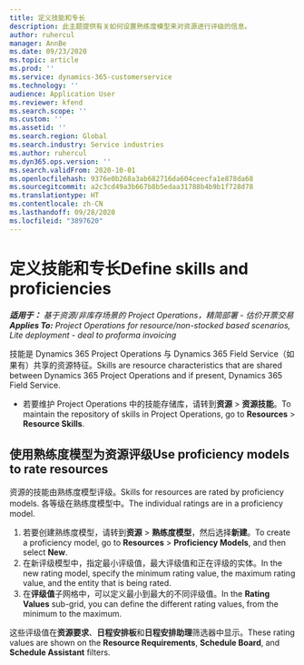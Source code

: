 ```yaml
---
title: 定义技能和专长
description: 此主题提供有关如何设置熟练度模型来对资源进行评级的信息。
author: ruhercul
manager: AnnBe
ms.date: 09/23/2020
ms.topic: article
ms.prod: ''
ms.service: dynamics-365-customerservice
ms.technology: ''
audience: Application User
ms.reviewer: kfend
ms.search.scope: ''
ms.custom: ''
ms.assetid: ''
ms.search.region: Global
ms.search.industry: Service industries
ms.author: ruhercul
ms.dyn365.ops.version: ''
ms.search.validFrom: 2020-10-01
ms.openlocfilehash: 9376e0b268a3ab682716da604ceecfa1e878da68
ms.sourcegitcommit: a2c3cd49a3b667b8b5edaa31788b4b9b1f728d78
ms.translationtype: HT
ms.contentlocale: zh-CN
ms.lasthandoff: 09/28/2020
ms.locfileid: "3897620"
---
```

# <a name="define-skills-and-proficiencies"></a><span data-ttu-id="68ff4-103">定义技能和专长</span><span class="sxs-lookup"><span data-stu-id="68ff4-103">Define skills and proficiencies</span></span>

<span data-ttu-id="68ff4-104">_**适用于：** 基于资源/非库存场景的 Project Operations，精简部署 - 估价开票交易_</span><span class="sxs-lookup"><span data-stu-id="68ff4-104">_**Applies To:** Project Operations for resource/non-stocked based scenarios, Lite deployment - deal to proforma invoicing_</span></span>

<span data-ttu-id="68ff4-105">技能是 Dynamics 365 Project Operations 与 Dynamics 365 Field Service（如果有）共享的资源特征。</span><span class="sxs-lookup"><span data-stu-id="68ff4-105">Skills are resource characteristics that are shared between Dynamics 365 Project Operations and if present, Dynamics 365 Field Service.</span></span> 

- <span data-ttu-id="68ff4-106">若要维护 Project Operations 中的技能存储库，请转到**资源** \> **资源技能**。</span><span class="sxs-lookup"><span data-stu-id="68ff4-106">To maintain the repository of skills in Project Operations, go to **Resources** \> **Resource Skills**.</span></span> 

## <a name="use-proficiency-models-to-rate-resources"></a><span data-ttu-id="68ff4-107">使用熟练度模型为资源评级</span><span class="sxs-lookup"><span data-stu-id="68ff4-107">Use proficiency models to rate resources</span></span>

<span data-ttu-id="68ff4-108">资源的技能由熟练度模型评级。</span><span class="sxs-lookup"><span data-stu-id="68ff4-108">Skills for resources are rated by proficiency models.</span></span> <span data-ttu-id="68ff4-109">各等级在熟练度模型中。</span><span class="sxs-lookup"><span data-stu-id="68ff4-109">The individual ratings are in a proficiency model.</span></span> 

1. <span data-ttu-id="68ff4-110">若要创建熟练度模型，请转到**资源** \> **熟练度模型**，然后选择**新建**。</span><span class="sxs-lookup"><span data-stu-id="68ff4-110">To create a proficiency model, go to **Resources** \> **Proficiency Models**, and then select **New**.</span></span>
2. <span data-ttu-id="68ff4-111">在新评级模型中，指定最小评级值，最大评级值和正在评级的实体。</span><span class="sxs-lookup"><span data-stu-id="68ff4-111">In the new rating model, specify the minimum rating value, the maximum rating value, and the entity that is being rated.</span></span>
3. <span data-ttu-id="68ff4-112">在**评级值**子网格中，可以定义最小到最大的不同评级值。</span><span class="sxs-lookup"><span data-stu-id="68ff4-112">In the **Rating Values** sub-grid, you can define the different rating values, from the minimum to the maximum.</span></span>


<span data-ttu-id="68ff4-113">这些评级值在**资源要求**、**日程安排板**和**日程安排助理**筛选器中显示。</span><span class="sxs-lookup"><span data-stu-id="68ff4-113">These rating values are shown on the **Resource Requirements**, **Schedule Board**, and **Schedule Assistant** filters.</span></span>
